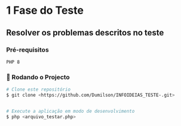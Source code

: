 # 1 Fase do Teste
## Resolver os problemas descritos no teste

### Pré-requisitos
    PHP 8
### 🎲 Rodando o Projecto

```bash
# Clone este repositório
$ git clone <https://github.com/Dumilson/INFOIDEIAS_TESTE-.git>


# Execute a aplicação em modo de desenvolvimento
$ php <arquivo_testar.php>

```